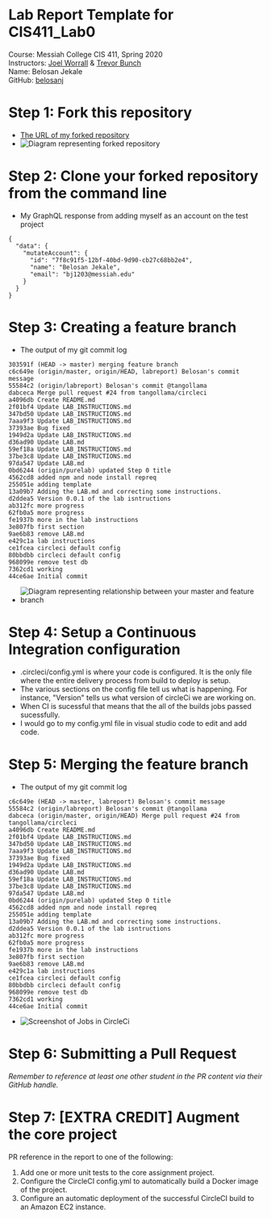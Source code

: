 # Lab Report Template for CIS411_Lab0
Course: Messiah College CIS 411, Spring 2020<br/>
Instructors: [Joel Worrall](https://github.com/tangollama) & [Trevor Bunch](https://github.com/trevordbunch)<br/>
Name: Belosan Jekale<br/>
GitHub: [belosanj](https://github.com/belosanj)<br/>

# Step 1: Fork this repository
- [The URL of my forked repository](https://github.com/belosanj/cis411_lab0.git)
- ![Diagram representing forked repository](../assets/Forked_repository.png)

# Step 2: Clone your forked repository from the command line
- My GraphQL response from adding myself as an account on the test project
```
{
  "data": {
    "mutateAccount": {
      "id": "7f8c91f5-12bf-40bd-9d90-cb27c68bb2e4",
      "name": "Belosan Jekale",
      "email": "bj1203@messiah.edu"
    }
  }
}
```

# Step 3: Creating a feature branch
- The output of my git commit log
```
303591f (HEAD -> master) merging feature branch
c6c649e (origin/master, origin/HEAD, labreport) Belosan's commit message
55584c2 (origin/labreport) Belosan's commit @tangollama
dabceca Merge pull request #24 from tangollama/circleci
a4096db Create README.md
2f01bf4 Update LAB_INSTRUCTIONS.md
347bd50 Update LAB_INSTRUCTIONS.md
7aaa9f3 Update LAB_INSTRUCTIONS.md
37393ae Bug fixed
1949d2a Update LAB_INSTRUCTIONS.md
d36ad90 Update LAB.md
59ef18a Update LAB_INSTRUCTIONS.md
37be3c8 Update LAB_INSTRUCTIONS.md
97da547 Update LAB.md
0bd6244 (origin/purelab) updated Step 0 title
4562cd8 added npm and node install repreq
255051e adding template
13a09b7 Adding the LAB.md and correcting some instructions.
d2ddea5 Version 0.0.1 of the lab isntructions
ab312fc more progress
62fb0a5 more progress
fe1937b more in the lab instructions
3e807fb first section
9ae6b83 remove LAB.md
e429c1a lab instructions
ce1fcea circleci default config
80bbdbb circleci default config
968099e remove test db
7362cd1 working
44ce6ae Initial commit

```
- ![Diagram representing relationship between your master and feature branch](../assets/Master_feature&#32;branch.png)

# Step 4: Setup a Continuous Integration configuration
- .circleci/config.yml is where your code is configured. It is the only file where the entire delivery process from build to deploy is setup. 
- The various sections on the config file tell us what is happening. For instance, "Version" tells us what version of circleCi we are working on. 
- When CI is sucessful that means that the all of the builds jobs passed sucessfully.
- I would go to my config.yml file in visual studio code to edit and add code. 

# Step 5: Merging the feature branch
* The output of my git commit log
```
c6c649e (HEAD -> master, labreport) Belosan's commit message
55584c2 (origin/labreport) Belosan's commit @tangollama
dabceca (origin/master, origin/HEAD) Merge pull request #24 from tangollama/circleci
a4096db Create README.md
2f01bf4 Update LAB_INSTRUCTIONS.md
347bd50 Update LAB_INSTRUCTIONS.md
7aaa9f3 Update LAB_INSTRUCTIONS.md
37393ae Bug fixed
1949d2a Update LAB_INSTRUCTIONS.md
d36ad90 Update LAB.md
59ef18a Update LAB_INSTRUCTIONS.md
37be3c8 Update LAB_INSTRUCTIONS.md
97da547 Update LAB.md
0bd6244 (origin/purelab) updated Step 0 title
4562cd8 added npm and node install repreq
255051e adding template
13a09b7 Adding the LAB.md and correcting some instructions.
d2ddea5 Version 0.0.1 of the lab isntructions
ab312fc more progress
62fb0a5 more progress
fe1937b more in the lab instructions
3e807fb first section
9ae6b83 remove LAB.md
e429c1a lab instructions
ce1fcea circleci default config
80bbdbb circleci default config
968099e remove test db
7362cd1 working
44ce6ae Initial commit

```
* ![Screenshot of Jobs in CircleCi](../assets/circleCi_jobs_workflow.png)

# Step 6: Submitting a Pull Request
_Remember to reference at least one other student in the PR content via their GitHub handle._

# Step 7: [EXTRA CREDIT] Augment the core project
PR reference in the report to one of the following:
1. Add one or more unit tests to the core assignment project. 
2. Configure the CircleCI config.yml to automatically build a Docker image of the project.
3. Configure an automatic deployment of the successful CircleCI build to an Amazon EC2 instance.
